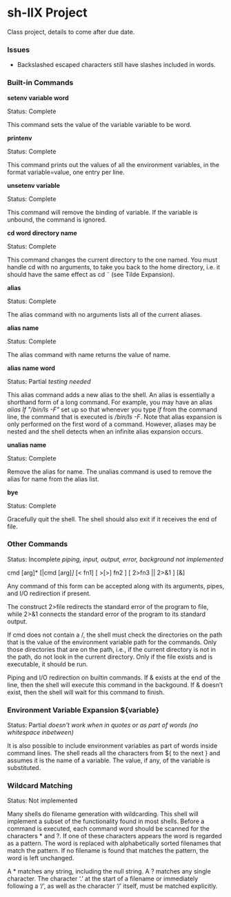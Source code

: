 # sh-llX Project
Class project, details to come after due date.

### Issues
* Backslashed escaped characters still have slashes included in words.

### Built-in Commands
**setenv variable word**

Status: Complete

This command sets the value of the variable variable to be
word.

**printenv**

Status: Complete

This command prints out the values of all the environment variables, in the format variable=value, one entry per line.

**unsetenv variable**

Status: Complete

This command will remove the binding of variable. If the variable is unbound, the command is ignored.

**cd word directory name**

Status: Complete

This command changes the current directory to the one named. You must handle cd with no arguments, to take you back to the home directory, i.e. it should have the same effect as cd ˜ (see Tilde Expansion).

**alias**

Status: Complete

The alias command with no arguments lists all of the current aliases.

**alias name**

Status: Complete

The alias command with name returns the value of name.


**alias name word**

Status: Partial *testing needed*

This alias command adds a new alias to the shell. An alias is essentially a shorthand form of a long command. For example, you may have an alias *alias lf "/bin/ls -F"* set up so that whenever you type *lf* from the command line, the command that is executed is */bin/ls -F*. Note that alias expansion is only performed on the first word of a command. However, aliases may be nested and the shell detects when an infinite alias expansion occurs.

**unalias name**

Status: Complete

Remove the alias for name. The unalias command is used to remove the alias for name from the alias list.

**bye**

Status: Complete

Gracefully quit the shell. The shell should also exit if it receives the end of file.

### Other Commands
Status: Incomplete *piping, input, output, error, background not implemented*

  cmd [arg]* [|cmd [arg]*]* [< fn1] [ >[>] fn2 ] [ 2>fn3 || 2>&1 ] [&]

Any command of this form can be accepted along with its arguments, pipes, and I/O redirection if present. 

The construct 2>file redirects the standard error of
the program to file, while 2>&1 connects the standard error of the program to its standard output. 

If cmd does not contain a /, the shell must check the directories on the path that is the value of the environment variable path for the commands. Only those directories that are on the path, i.e., if the current directory is not in the path, do not look in the current directory. Only if the file exists and is executable, it should be run. 

Piping and I/O redirection on builtin commands. If & exists at the end of the line, then the shell will execute this command in the backgound. If & doesn’t exist, then the shell will wait for this command to finish.

### Environment Variable Expansion ${variable}
Status: Partial *doesn't work when in quotes or as part of words (no whitespace inbetween)*

It is also possible to include environment variables as part of words inside command lines. The shell reads all the characters from ${ to the next } and assumes it is the name of a variable. The value, if any, of the variable is substituted.

### Wildcard Matching
Status: Not implemented

Many shells do filename generation with wildcarding. This shell will implement a subset of the functionality found in most shells. Before a command is executed, each command word should be scanned for the characters * and ?. If one of these characters appears the word is regarded as a pattern. The word is replaced with alphabetically sorted filenames that match the pattern. If no filename is found that matches the pattern, the word is left unchanged.

A * matches any string, including the null string. A ? matches any single character. The character ‘.’ at the start of a filename or immediately following a ‘/’, as well as the character ‘/’ itself, must be matched explicitly.
